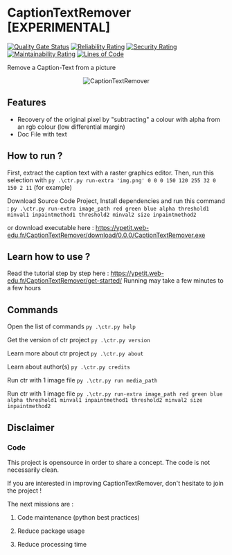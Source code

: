 # CaptionTextRemover [EXPERIMENTAL]

[![Quality Gate Status](https://sonarcloud.io/api/project_badges/measure?project=YP522_CaptionTextRemover&metric=alert_status)](https://sonarcloud.io/summary/new_code?id=YP522_CaptionTextRemover) [![Reliability Rating](https://sonarcloud.io/api/project_badges/measure?project=YP522_CaptionTextRemover&metric=reliability_rating)](https://sonarcloud.io/summary/new_code?id=YP522_CaptionTextRemover) [![Security Rating](https://sonarcloud.io/api/project_badges/measure?project=YP522_CaptionTextRemover&metric=security_rating)](https://sonarcloud.io/summary/new_code?id=YP522_CaptionTextRemover) [![Maintainability Rating](https://sonarcloud.io/api/project_badges/measure?project=YP522_CaptionTextRemover&metric=sqale_rating)](https://sonarcloud.io/summary/new_code?id=YP522_CaptionTextRemover) [![Lines of Code](https://sonarcloud.io/api/project_badges/measure?project=YP522_CaptionTextRemover&metric=ncloc)](https://sonarcloud.io/summary/new_code?id=YP522_CaptionTextRemover)

 Remove a Caption-Text from a picture

<p align="center">
  <img src="https://ypetit.web-edu.fr/captiontextremover/CaptionTextRemover_banner.png" title="CaptionTextRemover">
</p>

## Features

- Recovery of the original pixel by "subtracting" a colour with alpha from an rgb colour (low differential margin)
- Doc File with text

## How to run ?
First, extract the caption text with a raster graphics editor.
Then, run this selection with `py .\ctr.py run-extra 'img.png' 0 0 0 150 120 255 32 0 150 2 11` (for example)

Download Source Code Project, Install dependencies and run this command :
`py .\ctr.py run-extra image_path red green blue alpha threshold1 minval1 inpaintmethod1 threshold2 minval2 size inpaintmethod2`

or download executable here :
https://ypetit.web-edu.fr/CaptionTextRemover/download/0.0.0/CaptionTextRemover.exe

## Learn how to use ?
Read the tutorial step by step here : https://ypetit.web-edu.fr/CaptionTextRemover/get-started/
Running may take a few minutes to a few hours

## Commands
Open the list of commands
`py .\ctr.py help`

Get the version of ctr project
`py .\ctr.py version`

Learn more about ctr project
`py .\ctr.py about`
    
Learn about author(s)
`py .\ctr.py credits`

Run ctr with 1 image file
`py .\ctr.py run media_path`

Run ctr with 1 image file
`py .\ctr.py run-extra image_path red green blue alpha threshold1 minval1 inpaintmethod1 threshold2 minval2 size inpaintmethod2`

## Disclaimer
### Code
This project is opensource in order to share a concept.
The code is not necessarily clean.

If you are interested in improving CaptionTextRemover, don't hesitate to join the project ! 

The next missions are :

1. Code maintenance (python best practices)

2. Reduce package usage

3. Reduce processing time